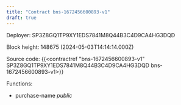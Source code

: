 ```yaml
---
title: "Contract bns-1672456600893-v1"
draft: true
---
```

Deployer: SP3Z8GQ1TP9XY1EDS7841M8Q44B3C4D9CA4HG3DQD


 



Block height: 148675 (2024-05-03T14:14:14.000Z)

Source code: {{<contractref "bns-1672456600893-v1" SP3Z8GQ1TP9XY1EDS7841M8Q44B3C4D9CA4HG3DQD bns-1672456600893-v1>}}

Functions:

* purchase-name _public_

